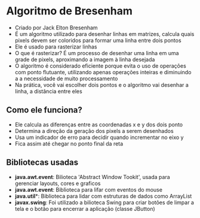 # Algoritmo de Bresenham
- Criado por Jack Elton Bresenham
- É um algoritmo utilizado para desenhar linhas em matrizes, calcula quais pixels devem ser coloridos para formar uma linha entre dois pontos
- Ele é usado para rasterizar linhas
- O que é rasterizar? É um processo de desenhar uma linha em uma grade de pixels, aproximando a imagem à linha desejada
- O algoritmo é considerado eficiente porque evita o uso de operações com ponto flutuante, utilizando apenas operações inteiras e diminuindo a a necessidade de muito processamento
- Na prática, você vai escolher dois pontos e o algoritmo vai desenhar a linha, a distância entre eles

## Como ele funciona?
- Ele calcula as diferenças entre as coordenadas x e y dos dois ponto
- Determina a direção da geração dos pixels a serem desenhados
- Usa um indicador de erro para decidir quando incrementar no eixo y
- Fica assim até chegar no ponto final da reta

## Bibliotecas usadas
- **java.awt.event**: Bilioteca 'Abstract Window Tookit', usada para gerenciar layouts, cores e graficos
- **java.awt.event**: Biblioteca para lifar com eventos do mouse
- **java.util***: Biblioteca para lidar com estruturas de dados como ArrayList
- **javax.swing**: Foi utilizado a bilioteca Swing para criar botões de limpar a tela e o botão para encerrar a aplicação (classe JButton)
